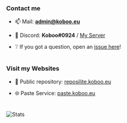 ### Contact me

  - 📫 Mail: **[admin@koboo.eu](mailto://admin@koboo.eu)**

  - 👾 Discord: **Koboo#0924** / [My Server](https://discord.gg/MrbtKASzVc)
    
  - ❔ If you got a question, open an [issue here](https://github.com/Koboo/Koboo/issues)!

# 

### Visit my Websites

  - 🧰 Public repository: [reposilite.koboo.eu](https://reposilite.koboo.eu/)

  - 🌐 Paste Service: [paste.koboo.eu](https://p.koboo.eu/)

# 

![Stats](https://github-readme-stats.vercel.app/api?username=koboo&show_icons=true&locale=en&theme=dark)
